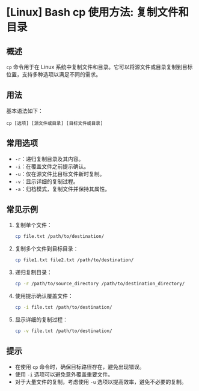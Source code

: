 # [Linux] Bash cp 使用方法: 复制文件和目录

## 概述
`cp` 命令用于在 Linux 系统中复制文件和目录。它可以将源文件或目录复制到目标位置，支持多种选项以满足不同的需求。

## 用法
基本语法如下：
```
cp [选项] [源文件或目录] [目标文件或目录]
```

## 常用选项
- `-r`：递归复制目录及其内容。
- `-i`：在覆盖文件之前提示确认。
- `-u`：仅在源文件比目标文件新时复制。
- `-v`：显示详细的复制过程。
- `-a`：归档模式，复制文件并保持其属性。

## 常见示例
1. 复制单个文件：
   ```bash
   cp file.txt /path/to/destination/
   ```

2. 复制多个文件到目标目录：
   ```bash
   cp file1.txt file2.txt /path/to/destination/
   ```

3. 递归复制目录：
   ```bash
   cp -r /path/to/source_directory /path/to/destination_directory/
   ```

4. 使用提示确认覆盖文件：
   ```bash
   cp -i file.txt /path/to/destination/
   ```

5. 显示详细的复制过程：
   ```bash
   cp -v file.txt /path/to/destination/
   ```

## 提示
- 在使用 `cp` 命令时，确保目标路径存在，避免出现错误。
- 使用 `-i` 选项可以避免意外覆盖重要文件。
- 对于大量文件的复制，考虑使用 `-u` 选项以提高效率，避免不必要的复制。